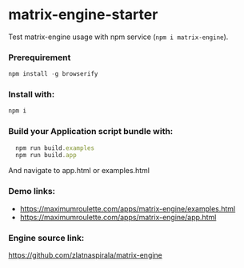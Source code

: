 
# matrix-engine-starter
 Test matrix-engine usage with npm service (`npm i matrix-engine`).

### Prerequirement
```js
npm install -g browserify
```

### Install with:
```js
npm i
```

### Build your Application script bundle with:
```js
  npm run build.examples
  npm run build.app
```

And navigate to app.html or examples.html


### Demo links:

- https://maximumroulette.com/apps/matrix-engine/examples.html
- https://maximumroulette.com/apps/matrix-engine/app.html


### Engine source link:
https://github.com/zlatnaspirala/matrix-engine

